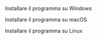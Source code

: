 Installare il programma su Windows

Installare il programma su macOS

Installare il programma su Linux
